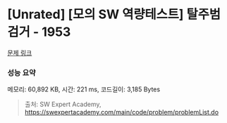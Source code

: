 # [Unrated] [모의 SW 역량테스트] 탈주범 검거 - 1953 

[문제 링크](https://swexpertacademy.com/main/code/problem/problemDetail.do?contestProbId=AV5PpLlKAQ4DFAUq) 

### 성능 요약

메모리: 60,892 KB, 시간: 221 ms, 코드길이: 3,185 Bytes



> 출처: SW Expert Academy, https://swexpertacademy.com/main/code/problem/problemList.do